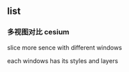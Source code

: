 ## list

### 多视图对比 cesium

slice more sence with different windows

each windows has its styles and layers

###
